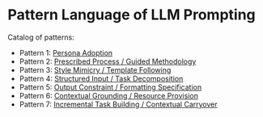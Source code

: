 # Pattern Language of LLM Prompting

Catalog of patterns:

* Pattern 1: [Persona Adoption](persona_adoption.md)
* Pattern 2: [Prescribed Process / Guided Methodology](prescribed_process.md)
* Pattern 3: [Style Mimicry / Template Following](style_mimicry.md)
* Pattern 4: [Structured Input / Task Decomposition](structured_input.md)
* Pattern 5: [Output Constraint / Formatting Specification](output_constraint.md)
* Pattern 6: [Contextual Grounding / Resource Provision](contextual_grounding.md)
* Pattern 7: [Incremental Task Building / Contextual Carryover](contextual_carryover.md)

